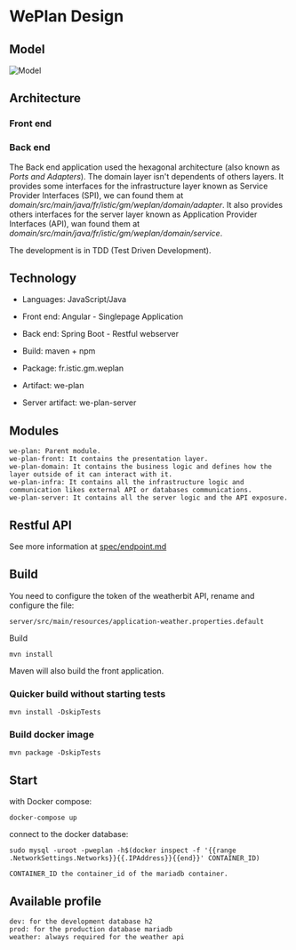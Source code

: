 # WePlan Design

## Model

![Model](http://www.plantuml.com/plantuml/proxy?src=https://raw.githubusercontent.com/ISTIC-M2-ILa-GM/WePlan/dev/spec/model.puml)

## Architecture

### Front end

### Back end

The Back end application used the hexagonal architecture (also known as *Ports and Adapters*). The domain layer isn't dependents of others layers. It provides some interfaces for the infrastructure layer known as Service Provider Interfaces (SPI), we can found them at *domain/src/main/java/fr/istic/gm/weplan/domain/adapter*. It also provides others interfaces for the server layer known as Application Provider Interfaces (API), wan found them at *domain/src/main/java/fr/istic/gm/weplan/domain/service*. 

The development is in TDD (Test Driven Development).

## Technology

* Languages: JavaScript/Java
* Front end: Angular - Singlepage Application
* Back end: Spring Boot - Restful webserver
* Build: maven + npm

* Package: fr.istic.gm.weplan
* Artifact: we-plan
* Server artifact: we-plan-server

## Modules

    we-plan: Parent module.
    we-plan-front: It contains the presentation layer.
    we-plan-domain: It contains the business logic and defines how the layer outside of it can interact with it.
    we-plan-infra: It contains all the infrastructure logic and communication likes external API or databases communications.
    we-plan-server: It contains all the server logic and the API exposure.
    
## Restful API

See more information at [spec/endpoint.md](https://github.com/ISTIC-M2-ILa-GM/WePlan/blob/dev/spec/endpoint.md)

## Build

You need to configure the token of the weatherbit API, rename and configure the file:
    
    server/src/main/resources/application-weather.properties.default

Build

    mvn install

Maven will also build the front application. 
    
### Quicker build without starting tests

    mvn install -DskipTests
    
### Build docker image

    mvn package -DskipTests
    
## Start

with Docker compose:

    docker-compose up
    
connect to the docker database:

    sudo mysql -uroot -pweplan -h$(docker inspect -f '{{range .NetworkSettings.Networks}}{{.IPAddress}}{{end}}' CONTAINER_ID)
    
    CONTAINER_ID the container_id of the mariadb container.
  

## Available profile

    dev: for the development database h2
    prod: for the production database mariadb
    weather: always required for the weather api    
